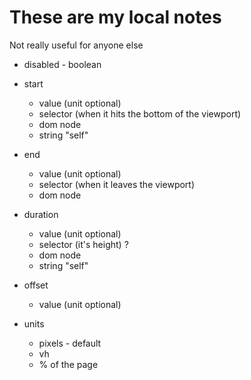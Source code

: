 # These are my local notes

Not really useful for anyone else

* disabled - boolean

* start
  * value (unit optional)
  * selector (when it hits the bottom of the viewport)
  * dom node
  * string "self"
* end
  * value (unit optional)
  * selector (when it leaves the viewport)
  * dom node
* duration
  * value (unit optional)
  * selector (it's height) ?
  * dom node
  * string "self"
* offset
  * value (unit optional)

* units
  * pixels - default
  * vh
  * % of the page
